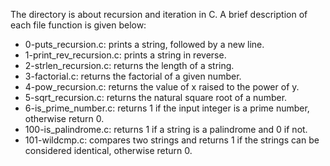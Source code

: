 The directory is about recursion and iteration in C.
A brief description of each file function is given below:

- 0-puts_recursion.c: prints a string, followed by a new line.
- 1-print_rev_recursion.c: prints a string in reverse.
- 2-strlen_recursion.c: returns the length of a string.
- 3-factorial.c: returns the factorial of a given number.
- 4-pow_recursion.c: returns the value of x raised to the power of y.
- 5-sqrt_recursion.c: returns the natural square root of a number.
- 6-is_prime_number.c: returns 1 if the input integer is a prime number, otherwise return 0.
- 100-is_palindrome.c: returns 1 if a string is a palindrome and 0 if not.
- 101-wildcmp.c: compares two strings and returns 1 if the strings can be considered identical, otherwise return 0.
